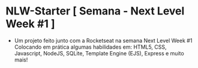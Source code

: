 # NLW-Starter [ Semana - Next Level Week #1 ]

- Um projeto feito junto com a Rocketseat na semana Next Level Week #1
Colocando em prática algumas habilidades em: HTML5, CSS, Javascript, NodeJS, SQLite, Template Engine (EJS), Express e muito mais! 
